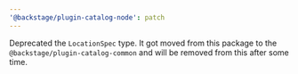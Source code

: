 ```yaml
---
'@backstage/plugin-catalog-node': patch
---
```


Deprecated the `LocationSpec` type. It got moved from this package to the `@backstage/plugin-catalog-common` and will be removed from this after some time.
